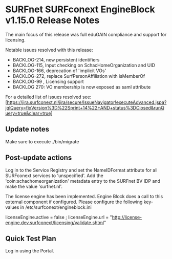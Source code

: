 # SURFnet SURFconext EngineBlock v1.15.0 Release Notes #

The main focus of this release was full eduGAIN compliance and support for licensing.

Notable issues resolved with this release:
- BACKLOG-214, new persistent identifiers
- BACKLOG-115, Input checking on SchacHomeOrganization and UID
- BACKLOG-166, deprecation of 'implicit VOs'
- BACKLOG-272, replace SurfPersonAffiliation with isMemberOf
- BACKLOG-99 , Licensing support
- BACKLOG 270: VO membership is now exposed as saml attribute

For a detailed list of issues resolved see:
[https://jira.surfconext.nl/jira/secure/IssueNavigator!executeAdvanced.jspa?jqlQuery=fixVersion%3D%22Sprint+14%22+AND+status%3DClosed&runQuery=true&clear=true]

Update notes
------------

Make sure to execute ./bin/migrate

Post-update actions
-------------------

Log in to the Service Registry and set the NameIDFormat attribute for all SURFconext services to 'unspecified'.
Add the 'coin:schachomeorganization' metadata entry to the SURFnet BV IDP and make the value 'surfnet.nl'.

The license engine has been implemented. Engine Block does a call to this external component if configured.
Please configure the following key-values in /etc/surfconext/engineblock.ini

licenseEngine.active     = false
;  licenseEngine.url        = "http://license-engine.dev.surfconext/licensing/validate.shtml"

Quick Test Plan
---------------

Log in using the Portal.
